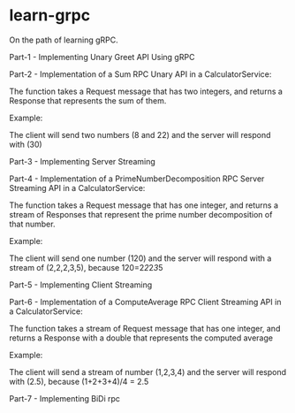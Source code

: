 # learn-grpc
On the path of learning gRPC.

Part-1 - Implementing Unary Greet API Using gRPC

Part-2 - Implementation of  a Sum RPC Unary API in a CalculatorService:

The function takes a Request message that has two integers, and returns a Response that represents the sum of them.

Example:

The client will send two numbers (8 and 22) and the server will respond with (30)

Part-3 - Implementing Server Streaming

Part-4 - Implementation of a  PrimeNumberDecomposition RPC Server Streaming API in a CalculatorService:

The function takes a Request message that has one integer, and returns a stream of Responses that represent the prime number decomposition of that number.

Example:

The client will send one number (120) and the server will respond with a stream of (2,2,2,3,5), because 120=2*2*2*3*5

Part-5 - Implementing Client Streaming

Part-6 - Implementation of a ComputeAverage RPC Client Streaming API in a CalculatorService:

The function takes a stream of Request message that has one integer, and returns a Response with a double that represents the computed average

Example:

The client will send a stream of number (1,2,3,4) and the server will respond with (2.5), because (1+2+3+4)/4 = 2.5 

Part-7 - Implementing BiDi rpc 
